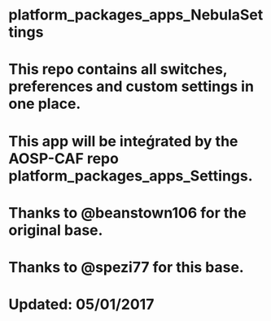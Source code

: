 # platform_packages_apps_NebulaSettings
# This repo contains all switches, preferences and custom settings in one place.
# This app will be inteǵrated by the AOSP-CAF repo platform_packages_apps_Settings.
# Thanks to @beanstown106 for the original base.
# Thanks to @spezi77 for this base.
#
# Updated: 05/01/2017
